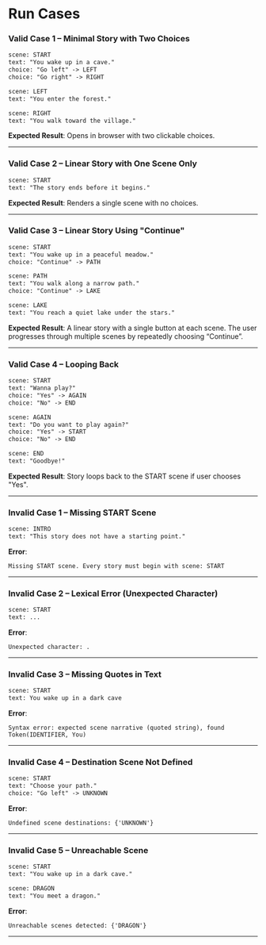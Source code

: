 # Run Cases

### Valid Case 1 – Minimal Story with Two Choices

```txt
scene: START
text: "You wake up in a cave."
choice: "Go left" -> LEFT
choice: "Go right" -> RIGHT

scene: LEFT
text: "You enter the forest."

scene: RIGHT
text: "You walk toward the village."
```

**Expected Result**: Opens in browser with two clickable choices.

---

### Valid Case 2 – Linear Story with One Scene Only

```txt
scene: START
text: "The story ends before it begins."
```

**Expected Result**: Renders a single scene with no choices.

---

### Valid Case 3 – Linear Story Using "Continue"

```txt
scene: START
text: "You wake up in a peaceful meadow."
choice: "Continue" -> PATH

scene: PATH
text: "You walk along a narrow path."
choice: "Continue" -> LAKE

scene: LAKE
text: "You reach a quiet lake under the stars."
```

**Expected Result**: A linear story with a single button at each scene. The user progresses through multiple scenes by repeatedly choosing “Continue”.

---

### Valid Case 4 – Looping Back

```txt
scene: START
text: "Wanna play?"
choice: "Yes" -> AGAIN
choice: "No" -> END

scene: AGAIN
text: "Do you want to play again?"
choice: "Yes" -> START
choice: "No" -> END

scene: END
text: "Goodbye!"
```

**Expected Result**: Story loops back to the START scene if user chooses "Yes".

---

### Invalid Case 1 – Missing START Scene

```txt
scene: INTRO
text: "This story does not have a starting point."
```

**Error**:

```
Missing START scene. Every story must begin with scene: START
```

---

### Invalid Case 2 – Lexical Error (Unexpected Character)

```txt
scene: START
text: ...
```

**Error**:

```
Unexpected character: .
```

---

### Invalid Case 3 – Missing Quotes in Text

```txt
scene: START
text: You wake up in a dark cave
```

**Error**:

```
Syntax error: expected scene narrative (quoted string), found Token(IDENTIFIER, You)
```

---

### Invalid Case 4 – Destination Scene Not Defined

```txt
scene: START
text: "Choose your path."
choice: "Go left" -> UNKNOWN
```

**Error**:

```
Undefined scene destinations: {'UNKNOWN'}
```

---

### Invalid Case 5 – Unreachable Scene

```txt
scene: START
text: "You wake up in a dark cave."

scene: DRAGON
text: "You meet a dragon."
```

**Error**:

```
Unreachable scenes detected: {'DRAGON'}
```

---

